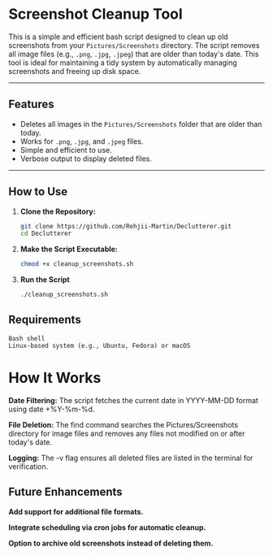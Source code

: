 # Screenshot Cleanup Tool

This is a simple and efficient bash script designed to clean up old screenshots from your `Pictures/Screenshots` directory. The script removes all image files (e.g., `.png`, `.jpg`, `.jpeg`) that are older than today's date. This tool is ideal for maintaining a tidy system by automatically managing screenshots and freeing up disk space.

---

## Features

- Deletes all images in the `Pictures/Screenshots` folder that are older than today.
- Works for `.png`, `.jpg`, and `.jpeg` files.
- Simple and efficient to use.
- Verbose output to display deleted files.

---

## How to Use

1. **Clone the Repository:**

   ```bash
   git clone https://github.com/Rehjii-Martin/Declutterer.git
   cd Declutterer
   ```

2. **Make the Script Executable:**

   ```bash
   chmod +x cleanup_screenshots.sh
   ```

3. **Run the Script**
   ```bash
   ./cleanup_screenshots.sh
   ```

## Requirements

    Bash shell
    Linux-based system (e.g., Ubuntu, Fedora) or macOS

# How It Works

**Date Filtering:** The script fetches the current date in YYYY-MM-DD format using date +%Y-%m-%d.

**File Deletion:** The find command searches the Pictures/Screenshots directory for image files and removes any files not modified on or after today's date.

**Logging:** The -v flag ensures all deleted files are listed in the terminal for verification.

## Future Enhancements

**Add support for additional file formats.**

**Integrate scheduling via cron jobs for automatic cleanup.**

**Option to archive old screenshots instead of deleting them.**
